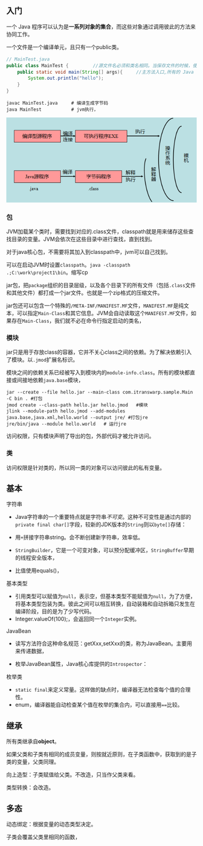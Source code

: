 ## 入门

一个 Java 程序可以认为是**一系列对象的集合**，而这些对象通过调用彼此的方法来协同工作。

一个文件是一个编译单元，且只有一个public类。

```java
// MainTest.java 
public class MainTest {			//源文件名必须和类名相同。当保存文件的时候，使用类名作为文件名保存
    public static void main(String[] args){ 	//主方法入口,所有的 Java 程序由该方法开始执行。
        System.out.println("hello");
    }
}
```

```shell
javac MainTest.java		# 编译生成字节码
java MainTest			# jvm执行，
```

![ZSSDMld](img/ZSSDMld.png)



### 包

JVM加载某个类时，需要找到对应的.class文件，classpath就是用来储存这些查找目录的变量。JVM会依次在这些目录中进行查找，直到找到。

对于java核心包，不需要将其加入到classpath中，jvm可以自己找到。

可以在启动JVM时设置`classpath`。`java -classpath .;C:\work\project1\bin`。缩写cp

jar包，把`package`组织的目录层级，以及各个目录下的所有文件（包括`.class`文件和其他文件）都打成一个jar文件。也就是一个zip格式的压缩文件。

jar包还可以包含一个特殊的`/META-INF/MANIFEST.MF`文件，`MANIFEST.MF`是纯文本，可以指定`Main-Class`和其它信息。JVM会自动读取这个`MANIFEST.MF`文件，如果存在`Main-Class`，我们就不必在命令行指定启动的类名，

### 模块

jar只是用于存放class的容器，它并不关心class之间的依赖。为了解决依赖引入了模块。以`.jmod`扩展名标识。

模块之间的依赖关系已经被写入到模块内的`module-info.class`。所有的模块都直接或间接地依赖`java.base`模块，

```shell
jar --create --file hello.jar --main-class com.itranswarp.sample.Main -C bin . #打包
jmod create --class-path hello.jar hello.jmod 	#模块
jlink --module-path hello.jmod --add-modules java.base,java.xml,hello.world --output jre/ #打包jre
jre/bin/java --module hello.world	# 运行jre
```

访问权限，只有模块声明了导出的包，外部代码才被允许访问。

### 类

访问权限是针对类的，所以同一类的对象可以访问彼此的私有变量。



## 基本

字符串

+ Java字符串的一个重要特点就是字符串*不可变*。这种不可变性是通过内部的`private final char[]`字段，较新的JDK版本的`String`则以`byte[]`存储：

+ 用`+`拼接字符串string。会不断创建新字符串，效率低。

+ `StringBuilder`，它是一个可变对象，可以预分配缓冲区，`StringBuffer`早期的线程安全版本，
+ 比值使用equals()，

基本类型

+ 引用类型可以赋值为`null`，表示空，但基本类型不能赋值为`null`，为了方便，将基本类型包装为类。彼此之间可以相互转换，自动装箱和自动拆箱只发生在编译阶段，目的是为了少写代码。
+  Integer.valueOf(100);，会返回同一个`Integer`实例。

JavaBean

+ 读写方法符合这种命名规范：getXxx,setXxx的类，称为JavaBean。主要用来传递数据，

+ 枚举JavaBean属性，Java核心库提供的`Introspector`：

枚举类

+ `static final`来定义常量。这样做的缺点时，编译器无法检查每个值的合理性。
+ enum，编译器能自动检查某个值在枚举的集合内，可以直接用`==`比较。

## 继承

所有类继承自**object**。

如果父类和子类有相同的成员变量，则按就近原则，在子类函数中，获取到的是子类的变量，父类同理。

向上造型：子类赋值给父类。不改造，只当作父类来看。

类型转换：会改造。



## 多态

动态绑定：根据变量的动态类型决定。

子类会覆盖父类里相同的函数，